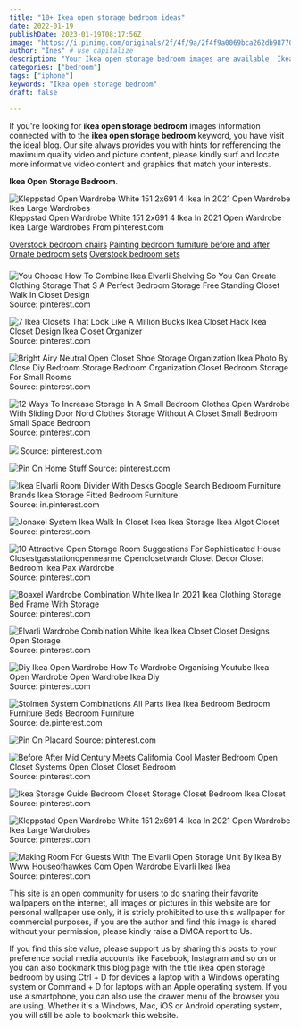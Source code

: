 ```yaml
---
title: "10+ Ikea open storage bedroom ideas"
date: 2022-01-19
publishDate: 2023-01-19T08:17:56Z
image: "https://i.pinimg.com/originals/2f/4f/9a/2f4f9a0069bca262db98770b6492aa09.jpg"
author: "Ines" # use capitalize
description: "Your Ikea open storage bedroom images are available. Ikea open storage bedroom are a topic that is being searched for and liked by netizens today. You can Download the Ikea open storage bedroom files here. Download all free vectors."
categories: ["bedroom"]
tags: ["iphone"]
keywords: "Ikea open storage bedroom"
draft: false

---
```


If you're looking for **ikea open storage bedroom** images information connected with to the **ikea open storage bedroom** keyword, you have visit the ideal  blog.  Our site always  provides you with  hints  for refferencing  the maximum  quality video and picture  content, please kindly surf and locate more informative video content and graphics  that match your interests.

**Ikea Open Storage Bedroom**. 

![Kleppstad Open Wardrobe White 151 2x691 4 Ikea In 2021 Open Wardrobe Ikea Large Wardrobes](https://i.pinimg.com/originals/75/10/59/7510599a3ad1d641eb497d1a5778cb6a.jpg "Kleppstad Open Wardrobe White 151 2x691 4 Ikea In 2021 Open Wardrobe Ikea Large Wardrobes")
Kleppstad Open Wardrobe White 151 2x691 4 Ikea In 2021 Open Wardrobe Ikea Large Wardrobes From pinterest.com

[Overstock bedroom chairs](/overstock-bedroom-chairs/)
[Painting bedroom furniture before and after](/painting-bedroom-furniture-before-and-after/)
[Ornate bedroom sets](/ornate-bedroom-sets/)
[Overstock bedroom sets](/overstock-bedroom-sets/)



### 

 


![You Choose How To Combine Ikea Elvarli Shelving So You Can Create Clothing Storage That S A Perfect Bedroom Storage Free Standing Closet Walk In Closet Design](https://i.pinimg.com/736x/24/42/b5/2442b58442a592627d855b23a140dec9--closet-ideas-for-small-spaces-ikea-bedroom-storage-ideas-for-clothes.jpg "You Choose How To Combine Ikea Elvarli Shelving So You Can Create Clothing Storage That S A Perfect Bedroom Storage Free Standing Closet Walk In Closet Design")
Source: pinterest.com

 

![7 Ikea Closets That Look Like A Million Bucks Ikea Closet Hack Ikea Closet Design Ikea Closet Organizer](https://i.pinimg.com/736x/e2/82/15/e28215797351ba392fbb2838bb9d2b67.jpg "7 Ikea Closets That Look Like A Million Bucks Ikea Closet Hack Ikea Closet Design Ikea Closet Organizer")
Source: pinterest.com

 

![Bright Airy Neutral Open Closet Shoe Storage Organization Ikea Photo By Close Diy Bedroom Storage Bedroom Organization Closet Bedroom Storage For Small Rooms](https://i.pinimg.com/originals/71/c5/83/71c5830f1a2596f6a310a1d38a09e7c1.jpg "Bright Airy Neutral Open Closet Shoe Storage Organization Ikea Photo By Close Diy Bedroom Storage Bedroom Organization Closet Bedroom Storage For Small Rooms")
Source: pinterest.com

 

![12 Ways To Increase Storage In A Small Bedroom Clothes Open Wardrobe With Sliding Door Nord Clothes Storage Without A Closet Small Bedroom Small Space Bedroom](https://i.pinimg.com/564x/73/7a/f9/737af9dc2bfa371a4ecf375b183f5399.jpg "12 Ways To Increase Storage In A Small Bedroom Clothes Open Wardrobe With Sliding Door Nord Clothes Storage Without A Closet Small Bedroom Small Space Bedroom")
Source: pinterest.com

 

![](https://i.pinimg.com/564x/64/ee/27/64ee27bf35eeffbb52e3a449529d31c8.jpg "")
Source: pinterest.com

 

![Pin On Home Stuff](https://i.pinimg.com/originals/57/d2/2e/57d22e37fcdda7dde2812fe6388109b5.jpg "Pin On Home Stuff")
Source: pinterest.com

 

![Ikea Elvarli Room Divider With Desks Google Search Bedroom Furniture Brands Ikea Storage Fitted Bedroom Furniture](https://i.pinimg.com/736x/01/b1/09/01b10983d00d4cbe69b7efd0f6d65a58.jpg "Ikea Elvarli Room Divider With Desks Google Search Bedroom Furniture Brands Ikea Storage Fitted Bedroom Furniture")
Source: in.pinterest.com

 

![Jonaxel System Ikea Walk In Closet Ikea Ikea Storage Ikea Algot Closet](https://i.pinimg.com/originals/47/f1/1e/47f11efe1e583bc5f6b46cc1b62913d2.jpg "Jonaxel System Ikea Walk In Closet Ikea Ikea Storage Ikea Algot Closet")
Source: pinterest.com

 

![10 Attractive Open Storage Room Suggestions For Sophisticated House Closestgasstationopennearme Openclosetwardr Closet Decor Closet Bedroom Ikea Pax Wardrobe](https://i.pinimg.com/736x/50/19/4b/50194b980f399d7de7061190cbbf7890.jpg "10 Attractive Open Storage Room Suggestions For Sophisticated House Closestgasstationopennearme Openclosetwardr Closet Decor Closet Bedroom Ikea Pax Wardrobe")
Source: pinterest.com

 

![Boaxel Wardrobe Combination White Ikea In 2021 Ikea Clothing Storage Bed Frame With Storage](https://i.pinimg.com/originals/1a/d2/a4/1ad2a451108f26e7910b70ee7f992912.jpg "Boaxel Wardrobe Combination White Ikea In 2021 Ikea Clothing Storage Bed Frame With Storage")
Source: pinterest.com

 

![Elvarli Wardrobe Combination White Ikea Ikea Closet Closet Designs Open Storage](https://i.pinimg.com/564x/0f/24/bc/0f24bcb4bdf0de98e89afecea950f559.jpg "Elvarli Wardrobe Combination White Ikea Ikea Closet Closet Designs Open Storage")
Source: pinterest.com

 

![Diy Ikea Open Wardrobe How To Wardrobe Organising Youtube Ikea Open Wardrobe Open Wardrobe Ikea Diy](https://i.pinimg.com/originals/36/d8/3d/36d83d9112485b5e80ed71f10f06f822.jpg "Diy Ikea Open Wardrobe How To Wardrobe Organising Youtube Ikea Open Wardrobe Open Wardrobe Ikea Diy")
Source: pinterest.com

 

![Stolmen System Combinations All Parts Ikea Ikea Bedroom Bedroom Furniture Beds Bedroom Furniture](https://i.pinimg.com/originals/a3/30/ce/a330ce4777f9f32b99e2ddc519c5eed1.jpg "Stolmen System Combinations All Parts Ikea Ikea Bedroom Bedroom Furniture Beds Bedroom Furniture")
Source: de.pinterest.com

 

![Pin On Placard](https://i.pinimg.com/736x/3a/fb/ba/3afbba91a1cdc26fec7241d91781fc3a--ikea-bedroom-light-bedroom.jpg "Pin On Placard")
Source: pinterest.com

 

![Before After Mid Century Meets California Cool Master Bedroom Open Closet Systems Open Closet Closet Bedroom](https://i.pinimg.com/736x/42/c6/9a/42c69adeec45d2547409f196ee1b5414--closet-storage-closet-organization.jpg "Before After Mid Century Meets California Cool Master Bedroom Open Closet Systems Open Closet Closet Bedroom")
Source: pinterest.com

 

![Ikea Storage Guide Bedroom Closet Storage Closet Bedroom Ikea Closet](https://i.pinimg.com/originals/ec/ae/c9/ecaec9f84cd3056557f2904d5861d8ad.jpg "Ikea Storage Guide Bedroom Closet Storage Closet Bedroom Ikea Closet")
Source: pinterest.com

 

![Kleppstad Open Wardrobe White 151 2x691 4 Ikea In 2021 Open Wardrobe Ikea Large Wardrobes](https://i.pinimg.com/originals/75/10/59/7510599a3ad1d641eb497d1a5778cb6a.jpg "Kleppstad Open Wardrobe White 151 2x691 4 Ikea In 2021 Open Wardrobe Ikea Large Wardrobes")
Source: pinterest.com

 

![Making Room For Guests With The Elvarli Open Storage Unit By Ikea By Www Houseofhawkes Com Open Wardrobe Elvarli Ikea Ikea](https://i.pinimg.com/originals/2f/4f/9a/2f4f9a0069bca262db98770b6492aa09.jpg "Making Room For Guests With The Elvarli Open Storage Unit By Ikea By Www Houseofhawkes Com Open Wardrobe Elvarli Ikea Ikea")
Source: pinterest.com

 

This site is an open community for users to do sharing their favorite wallpapers on the internet, all images or pictures in this website are for personal wallpaper use only, it is stricly prohibited to use this wallpaper for commercial purposes, if you are the author and find this image is shared without your permission, please kindly raise a DMCA report to Us.

If you find this site value, please support us by sharing this posts to your preference social media accounts like Facebook, Instagram and so on or you can also bookmark this blog page with the title ikea open storage bedroom by using Ctrl + D for devices a laptop with a Windows operating system or Command + D for laptops with an Apple operating system. If you use a smartphone, you can also use the drawer menu of the browser you are using. Whether it's a Windows, Mac, iOS or Android operating system, you will still be able to bookmark this website.
